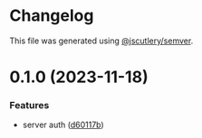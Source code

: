 # Changelog

This file was generated using [@jscutlery/semver](https://github.com/jscutlery/semver).

# 0.1.0 (2023-11-18)


### Features

* server auth ([d60117b](https://github.com/iwnow/bits/commit/d60117b3404289a7f28963ba3d7a7fca00962f48))
